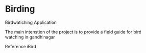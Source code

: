 Birding
=======

Birdwatiching Application

The main intenstion of the project is to provide a field guide for bird watching in gandhinagar


Reference iBird
